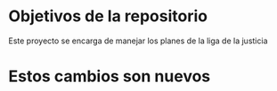# Objetivos de la repositorio

Este proyecto se encarga de manejar los planes de la liga de la justicia

# Estos cambios son nuevos
